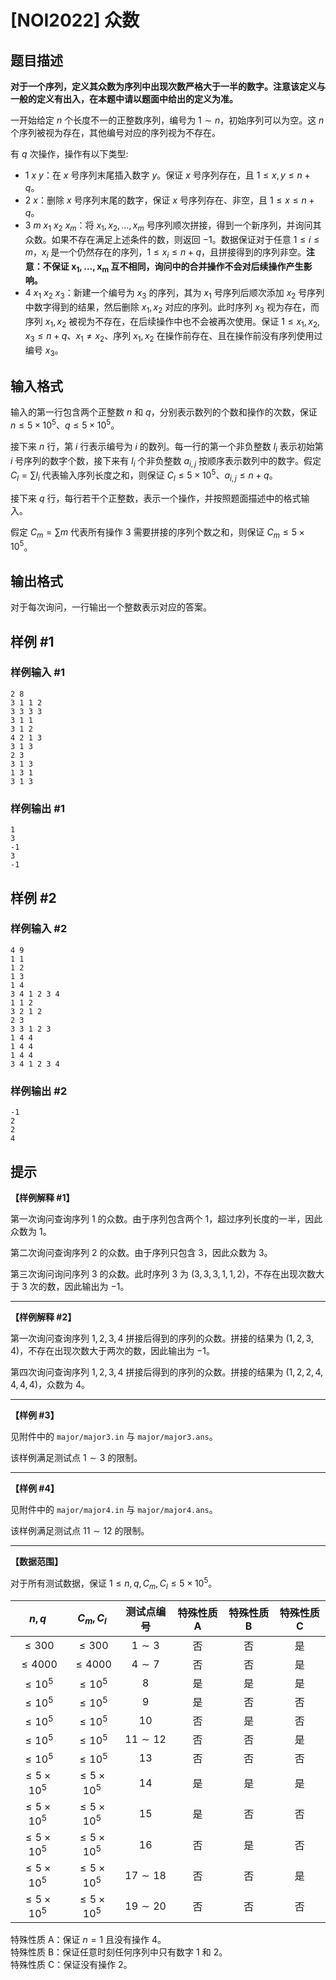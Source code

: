# [NOI2022] 众数

## 题目描述

**对于一个序列，定义其众数为序列中出现次数严格大于一半的数字。注意该定义与一般的定义有出入，在本题中请以题面中给出的定义为准。**

一开始给定 $n$ 个长度不一的正整数序列，编号为 $1 \sim n$，初始序列可以为空。这 $n$ 个序列被视为存在，其他编号对应的序列视为不存在。

有 $q$ 次操作，操作有以下类型:

- $1 \ x \ y$：在 $x$ 号序列末尾插入数字 $y$。保证 $x$ 号序列存在，且 $1 \le x, y \le n + q$。
- $2 \ x$：删除 $x$ 号序列末尾的数字，保证 $x$ 号序列存在、非空，且 $1 \le x \le n + q$。
- $3 \ m \ x_1 \ x_2 \ x_m$：将 $x_1, x_2, \ldots, x_m$ 号序列顺次拼接，得到一个新序列，并询问其众数。如果不存在满足上述条件的数，则返回 $-1$。数据保证对于任意 $1 \le i \le m$，$x_i$ 是一个仍然存在的序列，$1 \le x_i \le n + q$，且拼接得到的序列非空。**注意：不保证 $\boldsymbol{x_1, \ldots, x_m}$ 互不相同，询问中的合并操作不会对后续操作产生影响。**
- $4 \ x_1 \ x_2 \ x_3$：新建一个编号为 $x_3$ 的序列，其为 $x_1$ 号序列后顺次添加 $x_2$ 号序列中数字得到的结果，然后删除 $x_1, x_2$ 对应的序列。此时序列 $x_3$ 视为存在，而序列 $x_1, x_2$ 被视为不存在，在后续操作中也不会被再次使用。保证 $1 \le x_1, x_2, x_3 \le n + q$、$x_1 \ne x_2$、序列 $x_1, x_2$ 在操作前存在、且在操作前没有序列使用过编号 $x_3$。

## 输入格式

输入的第一行包含两个正整数 $n$ 和 $q$，分别表示数列的个数和操作的次数，保证 $n \le 5 \times {10}^5$、$q \le 5 \times {10}^5$。

接下来 $n$ 行，第 $i$ 行表示编号为 $i$ 的数列。每一行的第一个非负整数 $l_i$ 表示初始第 $i$ 号序列的数字个数，接下来有 $l_i$ 个非负整数 $a_{i,j}$ 按顺序表示数列中的数字。假定 $C_l = \sum l_i$ 代表输入序列长度之和，则保证 $C_l \le 5 \times {10}^5$、$a_{i,j} \le n + q$。

接下来 $q$ 行，每行若干个正整数，表示一个操作，并按照题面描述中的格式输入。

假定 $C_m = \sum m$ 代表所有操作 $3$ 需要拼接的序列个数之和，则保证 $C_m \le 5 \times {10}^5$。

## 输出格式

对于每次询问，一行输出一个整数表示对应的答案。

## 样例 #1

### 样例输入 #1
```
2 8
3 1 1 2
3 3 3 3
3 1 1
3 1 2
4 2 1 3
3 1 3
2 3
3 1 3
1 3 1
3 1 3
```

### 样例输出 #1

```
1
3
-1
3
-1
```

## 样例 #2

### 样例输入 #2
```
4 9
1 1
1 2
1 3
1 4
3 4 1 2 3 4
1 1 2
3 2 1 2
2 3
3 3 1 2 3
1 4 4
1 4 4
1 4 4
3 4 1 2 3 4
```

### 样例输出 #2

```
-1
2
2
4
```

## 提示

**【样例解释 \#1】**

第一次询问查询序列 $1$ 的众数。由于序列包含两个 $1$，超过序列长度的一半，因此众数为 $1$。

第二次询问查询序列 $2$ 的众数。由于序列只包含 $3$，因此众数为 $3$。

第三次询问询问序列 $3$ 的众数。此时序列 $3$ 为 $(3, 3, 3, 1, 1, 2)$，不存在出现次数大于 $3$ 次的数，因此输出为 $-1$。

----

**【样例解释 \#2】**

第一次询问查询序列 $1, 2, 3, 4$ 拼接后得到的序列的众数。拼接的结果为 $(1, 2, 3, 4)$，不存在出现次数大于两次的数，因此输出为 $-1$。

第四次询问查询序列 $1, 2, 3, 4$ 拼接后得到的序列的众数。拼接的结果为 $(1, 2, 2, 4, 4, 4, 4)$，众数为 $4$。

----

**【样例 \#3】**

见附件中的 `major/major3.in` 与 `major/major3.ans`。

该样例满足测试点 $1 \sim 3$ 的限制。

----

**【样例 \#4】**

见附件中的 `major/major4.in` 与 `major/major4.ans`。

该样例满足测试点 $11 \sim 12$ 的限制。

----

**【数据范围】**

对于所有测试数据，保证 $1 \le n, q, C_m, C_l \le 5 \times {10}^5$。

| $n, q$ | $C_m, C_l$ | 测试点编号 | 特殊性质 A | 特殊性质 B | 特殊性质 C |
|:-:|:-:|:-:|:-:|:-:|:-:|
| $\le 300$ | $\le 300$ | $1 \sim 3$ | 否 | 否 | 是 |
| $\le 4000$ | $\le 4000$ | $4 \sim 7$ | 否 | 否 | 是 |
| $\le {10}^5$ | $\le {10}^5$ | $8$ | 是 | 是 | 是 |
| $\le {10}^5$ | $\le {10}^5$ | $9$ | 是 | 否 | 否 |
| $\le {10}^5$ | $\le {10}^5$ | $10$ | 否 | 是 | 否 |
| $\le {10}^5$ | $\le {10}^5$ | $11 \sim 12$ | 否 | 否 | 是 |
| $\le {10}^5$ | $\le {10}^5$ | $13$ | 否 | 否 | 否 |
| $\le 5 \times {10}^5$ | $\le 5 \times {10}^5$ | $14$ | 是 | 是 | 是 |
| $\le 5 \times {10}^5$ | $\le 5 \times {10}^5$ | $15$ | 是 | 否 | 否 |
| $\le 5 \times {10}^5$ | $\le 5 \times {10}^5$ | $16$ | 否 | 是 | 否 |
| $\le 5 \times {10}^5$ | $\le 5 \times {10}^5$ | $17 \sim 18$ | 否 | 否 | 是 |
| $\le 5 \times {10}^5$ | $\le 5 \times {10}^5$ | $19 \sim 20$ | 否 | 否 | 否 |

特殊性质 A：保证 $n = 1$ 且没有操作 $4$。  
特殊性质 B：保证任意时刻任何序列中只有数字 $1$ 和 $2$。  
特殊性质 C：保证没有操作 $2$。
